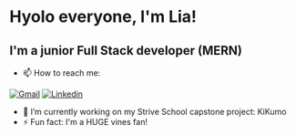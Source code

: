 # Hyolo everyone, I'm Lia!


## I'm a junior Full Stack developer (MERN)
* 📫 How to reach me:


[![Gmail](https://img.shields.io/badge/lia.maccapani@gmail.com-D14836??style=flat&logo=gmail&logoColor=white&link=mailto:lia.maccapani@gmail.com)](mailto:lia.maccapani@gmail.com) 
[![Linkedin](https://img.shields.io/badge/LinkedIn-0077B5?style=flat&logo=linkedin&logoColor=white)](https://www.linkedin.com/in/lia-maccapani-04156a1ab/)
* 🔭 I’m currently working on my Strive School capstone project: KiKumo
* ⚡ Fun fact: I'm a HUGE vines fan! 

